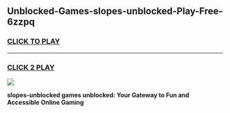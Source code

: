 
## Unblocked-Games-slopes-unblocked-Play-Free-6zzpq
<h3>
<a href="https://premium76.site?title=slopes-unblocked&ref=10A">CLICK TO PLAY</a></h3>
<hr>

<h3>
<a href="https://premium76.site?title=slopes-unblocked&ref=10A">CLICK 2 PLAY</a>
  
</h3>

<a href="https://premium76.site?title=slopes-unblocked&ref=10A"><img src="https://clearcache.store/games.png"></a>


**slopes-unblocked games unblocked: Your Gateway to Fun and Accessible Online Gaming**
